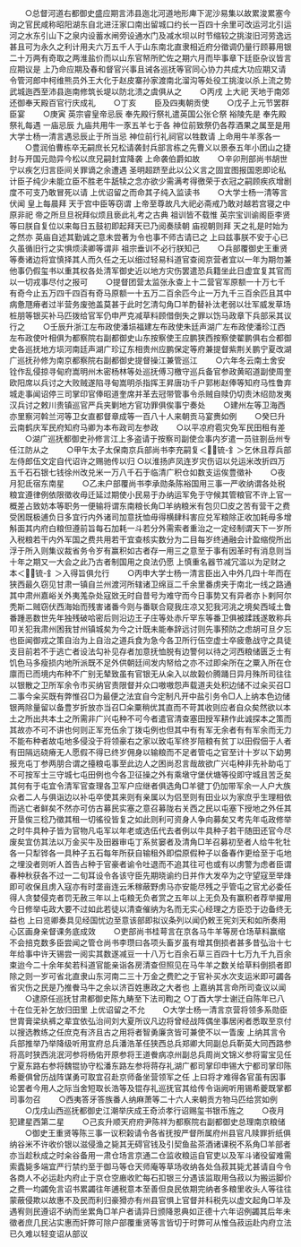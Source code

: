<!-- { "loadSidebar": true } -->
　　○总督河道右都御史盛应期言沛县迤北河道地形庳下泥沙易集以故累浚累塞今询之官民咸称昭阳湖东自北进汪家口南出留城口约长一百四十余里可改运河北引运河之水东引山下之泉内设蓄水闸旁设通水门及减水坝以时节缩较之挑浚旧河劳逸远甚且可为永久之利计用夫六万五千人于山东南北直隶相近府分徵调仍量行顾募用银二十万两有奇取之两淮盐价而以山东官帑所贮佐之期六月而毕事章下廷臣杂议皆言应期议是  上乃命应期及春和督官兴事且诫各巡抚等官同心协力共成大功应期又请令管河郎中柯维熊员外王大化于赵皮寨孙家渡南北溜沟等处役工挑浚以杀上流之势武城迤西至沛县迤南修筑长堤以防北溃之虞俱从之
　　○丙戌  上大祀  天地于南郊还御奉天殿百官行庆成礼
　　○丁亥
　　臣及四夷朝贡使
　　○戊子上元节罢群臣宴
　　○庚寅  英宗睿皇帝忌辰  奉先殿行祭礼遣英国公张仑祭  裕陵先是  奉先殿祭礼每遇  一庙忌辰  九庙共用牛一豕五羊七于各  神位前致祭仍各荐酒果之属至是用大学士杨一清言遇忌辰止于所当忌  神位前行礼祠官以牲数请  上命用牛羊豕各一
　　○豊润伯曹栋卒无嗣庶长兄松请袭封兵部言栋之先曹义以景泰五年小团山之捷封与开国元勋异今松以庶兄嗣封宜降袭  上命袭伯爵如故
　　○辛卯刑部尚书胡世宁以疾乞归言臣间关罪谪之余遭遇  圣明超跻至此以公义言之固宜图报国恩即论私计臣子纯少未能立臣不胜老牛舐犊之念亦欲少需满考得徼荣于衣冠之嗣顾疾疚增剧度不可支乃敢冒死以请  上优诏留之而命其子纯入监读书
　　○大学士杨一清等言伏闻  皇上每晨拜  天于宫中臣等窃谓  上帝至尊故凡大祀必斋戒乃敢对越若宫寝之中原非祀  帝之所旦旦祝拜似烦且亵此礼考之古典  祖训皆不载惟  英宗宝训谕阁臣李贤等曰朕自复位以来每日五鼓初即起拜天已乃阅奏牍朝  庙视朝则拜  天之礼是时始为之然亦  英庙自述其勤诚之意未尝著为令也事不师古请已之  上曰兹事朕不安于心已久虽循旧行之实惧烦渎卿等谓非  祖宗垂训不必行朕知己
　　○兵部覆御史王重贤等奏诸边将宜慎择其人而久任之无以细过轻易科道官查阅京营者宜以一年为期勿兼他事仍假玺书以重其权各处清军御史近以地方灾伤罢遣恐兵籍坐此日虚宜复其官而以一切戎事尽付之报可
　　○提督团营太监张永查上十二营官军原额一十万七千有奇今止五万四千四百有奇马原额一十五万二百余匹今止一万九千三百余匹且其中病惫豗瘠者过半营务废弛盖莫甚于此时乞清勾角□羊酌替补汰老弱以壮军威发草场桩朋等银买补马匹拨给官军仍申严克减草料顾借倒失之罪以饬马政章下兵部采其议行之
　　○壬辰升浙江左布政使潘埙福建左布政使朱廷声湖广左布政使潘珍江西左布政使叶相俱为都察院右副都御史山东按察使王应鹏狭西按察使翟鹏俱右佥都御史各巡抚地方埙河南廷声湖广珍辽东相贵州应鹏保定等府兼提督紫荆关鹏宁夏改湖广巡抚孙修为南京都察院右副都御史提督操江兼管巡江
　　○六年冬云南土舍安铨作乱侵掠寻甸府嵩明州木密杨林等处巡抚傅习檄守巡兵备官参政黄昭道副使周奎欧阳席以兵讨之大败贼遂陷寻甸嵩明杀指挥王昇唐功千户郭彬赵俸等知府马性鲁弃城走事闻诏停三司掌印官俸昭道奎席并革去冠带管事令杀贼自赎仍切责沐绍勋发夷汉兵讨之敕川贵镇巡官严兵夹剿地方官功罪俱俟事宁奏处
　　○建州左等卫海西亦里察河斡兰河等卫女直都督章成等一百八十人来朝贡马宴赉如例
　　○癸巳升云南鹤庆军民府知府马卿为本布政司左参政
　　○以平凉府雹灾免军民田租有差
　　○湖广巡抚都御史孙修言江上多盗请于按察司副使佥事内岁遣一员驻劄岳州专任江防从之
　　○甲午太子太保南京兵部尚书李充嗣复＜锍-釒＞乞休且荐兵部左侍郎伍文定自代诏许之赐驰传以归
○以淮扬庐凤连岁灾伤诏以兑运米改折四万五千石石银七钱徐州改兑米一万八千石于临清广积仓如数支运俟豊徵补
　　○夜月犯氐宿东南星
　　○乙未户部覆尚书李承勋条陈裕国用三事一严收纳谓各处税粮宜遵律例依限徵收毋迁延过期使小民易于办纳运军免于守候其管粮官不许上官一概差占致妨本等职务一便输将谓东南粮长角□羊纳粮米有包贝□皮之苦有营干之费受困既极逋负日多宜行内外诸司加意抚恤毋得横肆科害应兑军粮除正收加耗毋多增斛面其内府白粮但遵前旨每石加耗一斗若分外需索者重治之一定经制谓天下一岁所入税粮若干内外军国之费共用若干宜查核实数分为二目每岁终通融会计盈缩傥所出浮于所入则集议裁省务令岁有赢积如古者存一用三之意至于事有因革时有消息则当十年之期又一大会之此乃古者制国用之良法仍愿  上慎重名器节减冗滥以为足财之本＜锍-釒＞入得旨俱允行
　　○丙申大学士杨一清言臣出入中外几四十年而在狭西最久窃见甘肃一镇自兰州渡河所辖诸卫绵亘二千余里番虏夹于南北一线之路通其中肃州嘉峪关外夷羗杂处寇敚无时自昔号为难守而今日事势又有异者亦卜剌阿尔秃斯二贼窃伏西海始而残害诸番今则与番联合窥我庄凉又犯我河洮之境矣西域土鲁番踵恶数世先年独残破哈密后则沿边王子庄等处赤斤罕东等番卫俱被蹂践遂敢称兵叩关犯我肃州困我甘州镇城矣为今之计既未能奉辞远讨则先事预防之虑胡可旦夕忘也臣闻御戎之策自治为上自治之道兵食为急今各卫所行伍空虚士卒疲惫战守之具徒支目前若不于逃亡者设法勾补见存者加意抚恤脱有边警何以待之河西粮储匮乏士有饥色马多瘦损内地所派既不足外供朝廷间发内帑给之亦不过即籴所在之粟入所在仓廪而已而境内布种不广别无辇致虽有官银无从籴入以故榖价腾踊日异月殊所司往往以银散之卫所军余令市买纳官责限督并众口嗷嗷怨声载道夫处积边储不过籴买召□二事今籴买既有弊惟召□为最便之法宜自今定制凡开中盐引务令□人上纳本色边储银两除量留以备豊岁折放亦当召□籴粟稍优其直而不苛其收则应者自众矣然欲以本土之所出共本土之所需非广兴屯种不可今者遣官清查塞田授军耕作此诚探本之策而其故亦不可不讲也何则正军充伍余丁拨屯例也但其中有有军无余者有有军余而无力不能布种者故屯地多侵没于将领豪右之家以致屯军终岁陪粮有贫丁以田假佃于人者有田隔远硗瘠无人愿假不得已终岁佣身以输粮而不足者管屯之官至计十岁以下幼男报充屯丁参两朋合谓之擡粮屯事至此边人之困尚忍言哉故欲广兴屯种非先补助屯丁不可按军士三守城七屯田例也今各卫征操之外有乘墩守堡伏塘等役即守城且苦乏矣其何有于屯宜令清军官查理各卫军户应继者俱选角□羊徤丁仍加带军余一人户大族众者二人与俱诣边以补屯卒使其来则有亲属以为侣至则有田业以为家庶乎生理相依而逃亡者鲜矣不然亦可仿古募民实塞之意召募陇右关西之民以屯塞下授地之外任其开垦俟三稔乃徵其租一切徭役皆复之如此则利可资身人争向募矣又考先年屯政修举之时牛具种子皆为官物凡屯军以年老或选伍代去者例以牛具种子若干随田还官今尽废矣宜仿其法以万金买牛及田器审屯丁系贫窭者及清角□羊召募初至者人给牛牝牡各一只犁铧各一具种子五石每年所获自输租外即偿原假种子以备春作更给至于屯地之埋没者则听人首告占种于官豪者谕令吐退而不追其往可也或有以虏警为虑者臣谓春种秋获各不过一二旬耳设令各该守臣先期晓谕约日并作大发卒为之守望寇至举烽即可收保且虏入寇亦有时垄亩连云禾稼蔽野虏马亦安能尽残之乎管屯之官尤必委任得人贪婪侵克者罚无赦三年以上屯粮无负者赏之五年以上无负及有赢积者荐举擢用今日修举屯政大要不过如此若徒以清查催纳为名而无实心经理之方臣恐于边备终无益也  上曰览卿奏具见经国忧边至意该部即拟议条列以闻仍敕王宪刘天和如所奏用心区画身亲督课务底成效
　　○吏部尚书桂萼言在京各马牛羊等房仓场草料赢缩不会掊克数多臣尝闻之管仓尚书李瓒曰各项头畜岁虽有增其倒损者甚多昔弘治十七年给事中许天锡尝一阅实其数遂减豆一十八万七百余石草三百四十七万九千九百余束迨今二十余年矣若科道官能亲诣各房清查但照见在马牛羊之数关给草料倒损者即除之则一岁可省北直隶山东河南二三十万金之费贮之于官补买水次支运米即可蠲各省灾伤之民是乃推餋马牛之余以济百姓惠政之大者也  上嘉纳其言命所司查议以闻
　　○逮原任巡抚甘肃都御史陈九畴至下法司鞫之
○丁酉大学士谢迁自陈年已八十在位无补乞放归田里  上优诏留之不允
　　○大学士杨一清言京营将领多系勋臣世胄膏梁纨裤之辈宜依弘治间刘大夏所议凡边将曾经战阵偶坐事居闲者悉取至京付以搜选教练之任庶克有济且古之用将者智勇廉贪皆可兼使不以一眚废  上纳其言令兵部推举乃举降级听用宣府总兵潘浩革任狭西总兵郑卿大同副总兵靳英大同西路参将高时狭西洮泯河参将杨佑开原参将王道餋病凉州副总兵周尚文锦义参将甯宝见任宁夏东路右参将魏锟协守松潘东路左参将蒋存礼湖广都司掌印申锡大宁都司掌印陈希夔俱曾历战阵谋勇可取宜召赴京师备坐营领军之任  上曰将才难得各官虽有因事论罢者今用人之际当舍短取长浩等及锟存礼巡抚官其给传令诣阙听用锡希夔既掌都司事勿召
　　○西夷答牙答族番人纳麻萧等二十六人来朝贡方物马匹给赏如例
　　○戊戌山西巡抚都御史江潮举庆成王奇浈孝行诏赐玺书银币旌之
　　○夜月犯建星西第二星
　　○己亥升顺天府府尹陈祥为都察院右副都御史总理南京粮储
　　○御史王重贤等陈三事一议积榖请令各省抚按严督所属府州县官凡赎罪折纸俱纳谷米不许收价银以滋侵渔之毙其无碍官钱及引契鱼盐茶酒诸课税不系角□羊部者亦当趁秋成之时籴谷备用一肃仓场言京通二仓监收粮运自官吏以及军斗诸役留难需索蠹毙多端宜严行禁约至于御马等仓天师庵等草场收纳各处刍菽其毙尤甚请自今令各商人不必运赴内府止于京仓空廒收贮每石扣银三分遇该监取用刍菽以为搬运脚价之费一均蠲免言诏书累蠲往年逋税意本至善但良民依期完纳者多粮里收头人等往往蒙蔽侵欺以故惠不及民而利归豪猾亦有州县官惧上官督并科税先以虚文起角□羊及遇宥则民遵诏不纳而坐累角□羊户者请异日颁降恩典如正德十六年诏例蠲其后年未徵者庶几民沾实惠而奸弊可除户部覆重贤等言皆切于时弊可从惟刍菽运赴内府立法已久难以轻变诏从部议
